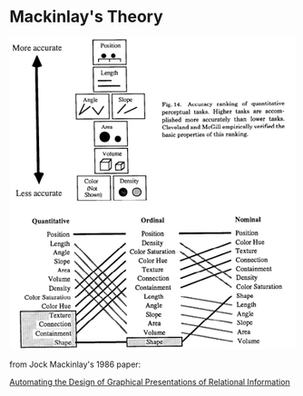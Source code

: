 # Mackinlay's Theory
<img src="images/mackinlay.png"></img>

from Jock Mackinlay's 1986 paper:

[Automating the Design of Graphical Presentations of Relational Information](http://cs171.org/2008/papers/mackinlay86.pdf)
